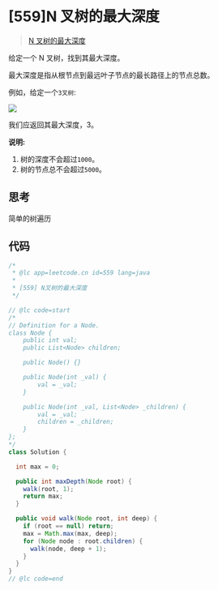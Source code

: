 # [559]N 叉树的最大深度

> [N 叉树的最大深度](https://leetcode-cn.com/problems/maximum-depth-of-n-ary-tree/description/)

给定一个 N 叉树，找到其最大深度。

最大深度是指从根节点到最远叶子节点的最长路径上的节点总数。

例如，给定一个`3叉树`:

![](https://assets.leetcode-cn.com/aliyun-lc-upload/uploads/2018/10/12/narytreeexample.png)

我们应返回其最大深度，3。

**说明:**

1.  树的深度不会超过`1000`。
2.  树的节点总不会超过`5000`。

## 思考

简单的树遍历

## 代码

```java
/*
 * @lc app=leetcode.cn id=559 lang=java
 *
 * [559] N叉树的最大深度
 */

// @lc code=start
/*
// Definition for a Node.
class Node {
    public int val;
    public List<Node> children;

    public Node() {}

    public Node(int _val) {
        val = _val;
    }

    public Node(int _val, List<Node> _children) {
        val = _val;
        children = _children;
    }
};
*/
class Solution {

  int max = 0;

  public int maxDepth(Node root) {
    walk(root, 1);
    return max;
  }

  public void walk(Node root, int deep) {
    if (root == null) return;
    max = Math.max(max, deep);
    for (Node node : root.children) {
      walk(node, deep + 1);
    }
  }
}
// @lc code=end

```
